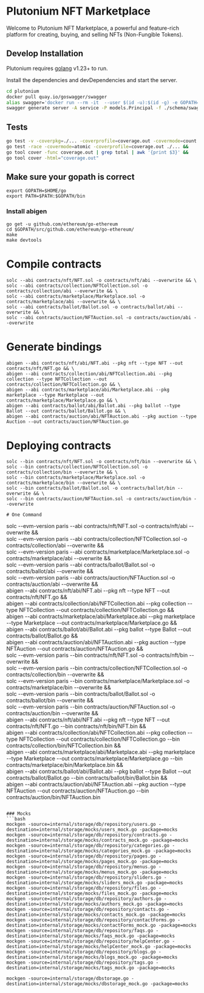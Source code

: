 # Plutonium NFT Marketplace

Welcome to Plutonium NFT Marketplace, a powerful and feature-rich platform for creating, buying, and selling NFTs (Non-Fungible Tokens).

## Develop Installation

Plutonium requires [golang](https://go.dev/) v1.23+ to run.

Install the dependencies and devDependencies and start the server.

```sh
cd plutonium
docker pull quay.io/goswagger/swagger
alias swagger='docker run --rm -it  --user $(id -u):$(id -g) -e GOPATH=$(go env GOPATH):/go -v $HOME:$HOME -w $(pwd) quay.io/goswagger/swagger'
swagger generate server -A service -P models.Principal -f ./schema/swagger.yml   
```

## Tests
```bash
go test -v -coverpkg=./... -coverprofile=coverage.out -covermode=count ./...
go test -race -covermode=atomic -coverprofile=coverage.out ./... &&
go tool cover -func coverage.out | grep total | awk '{print $3}' &&
go tool cover -html="coverage.out"
```

## Make sure your gopath is correct

```
export GOPATH=$HOME/go
export PATH=$PATH:$GOPATH/bin
```

### Install abigen

```
go get -u github.com/ethereum/go-ethereum
cd $GOPATH/src/github.com/ethereum/go-ethereum/
make
make devtools
```

# Compile contracts

```
solc --abi contracts/nft/NFT.sol -o contracts/nft/abi --overwrite && \
solc --abi contracts/collection/NFTCollection.sol -o contracts/collection/abi --overwrite && \
solc --abi contracts/marketplace/Marketplace.sol -o contracts/marketplace/abi --overwrite && \
solc --abi contracts/ballot/Ballot.sol -o contracts/ballot/abi --overwrite && \
solc --abi contracts/auction/NFTAuction.sol -o contracts/auction/abi --overwrite
```

# Generate bindings

```
abigen --abi contracts/nft/abi/NFT.abi --pkg nft --type NFT --out contracts/nft/NFT.go && \
abigen --abi contracts/collection/abi/NFTCollection.abi --pkg collection --type NFTCollection --out contracts/collection/NFTCollection.go && \
abigen --abi contracts/marketplace/abi/Marketplace.abi --pkg marketplace --type Marketplace --out contracts/marketplace/Marketplace.go && \
abigen --abi contracts/ballot/abi/Ballot.abi --pkg ballot --type Ballot --out contracts/ballot/Ballot.go && \
abigen --abi contracts/auction/abi/NFTAuction.abi --pkg auction --type Auction --out contracts/auction/NFTAuction.go
```

# Deploying contracts

```
solc --bin contracts/nft/NFT.sol -o contracts/nft/bin --overwrite && \
solc --bin contracts/collection/NFTCollection.sol -o contracts/collection/bin --overwrite && \
solc --bin contracts/marketplace/Marketplace.sol -o contracts/marketplace/bin --overwrite && \
solc --bin contracts/ballot/Ballot.sol -o contracts/ballot/bin --overwrite && \
solc --bin contracts/auction/NFTAuction.sol -o contracts/auction/bin --overwrite

# One Command

```
solc --evm-version paris --abi contracts/nft/NFT.sol -o contracts/nft/abi --overwrite && \
solc --evm-version paris --abi contracts/collection/NFTCollection.sol -o contracts/collection/abi --overwrite && \
solc --evm-version paris --abi contracts/marketplace/Marketplace.sol -o contracts/marketplace/abi --overwrite && \
solc --evm-version paris --abi contracts/ballot/Ballot.sol -o contracts/ballot/abi --overwrite && \
solc --evm-version paris --abi contracts/auction/NFTAuction.sol -o contracts/auction/abi --overwrite && \
abigen --abi contracts/nft/abi/NFT.abi --pkg nft --type NFT --out contracts/nft/NFT.go && \
abigen --abi contracts/collection/abi/NFTCollection.abi --pkg collection --type NFTCollection --out contracts/collection/NFTCollection.go && \
abigen --abi contracts/marketplace/abi/Marketplace.abi --pkg marketplace --type Marketplace --out contracts/marketplace/Marketplace.go && \
abigen --abi contracts/ballot/abi/Ballot.abi --pkg ballot --type Ballot --out contracts/ballot/Ballot.go && \
abigen --abi contracts/auction/abi/NFTAuction.abi --pkg auction --type NFTAuction --out contracts/auction/NFTAuction.go && \
solc --evm-version paris --bin contracts/nft/NFT.sol -o contracts/nft/bin --overwrite && \
solc --evm-version paris --bin contracts/collection/NFTCollection.sol -o contracts/collection/bin --overwrite && \
solc --evm-version paris --bin contracts/marketplace/Marketplace.sol -o contracts/marketplace/bin --overwrite && \
solc --evm-version paris --bin contracts/ballot/Ballot.sol -o contracts/ballot/bin --overwrite && \
solc --evm-version paris --bin contracts/auction/NFTAuction.sol -o contracts/auction/bin --overwrite && \
abigen --abi contracts/nft/abi/NFT.abi --pkg nft --type NFT --out contracts/nft/NFT.go --bin contracts/nft/bin/NFT.bin && \
abigen --abi contracts/collection/abi/NFTCollection.abi --pkg collection   --type NFTCollection --out contracts/collection/NFTCollection.go --bin contracts/collection/bin/NFTCollection.bin && \
abigen --abi contracts/marketplace/abi/Marketplace.abi   --pkg marketplace --type Marketplace   --out contracts/marketplace/Marketplace.go  --bin contracts/marketplace/bin/Marketplace.bin && \
abigen --abi contracts/ballot/abi/Ballot.abi --pkg ballot --type Ballot --out contracts/ballot/Ballot.go --bin contracts/ballot/bin/Ballot.bin && \
abigen --abi contracts/auction/abi/NFTAuction.abi --pkg auction --type NFTAuction --out contracts/auction/NFTAuction.go --bin contracts/auction/bin/NFTAuction.bin
```

### Mocks
```bash
mockgen -source=internal/storage/db/repository/users.go -destination=internal/storage/mocks/users_mock.go -package=mocks
mockgen -source=internal/storage/db/repository/contracts.go -destination=internal/storage/mocks/contracts_mock.go -package=mocks
mockgen -source=internal/storage/db/repository/categories.go -destination=internal/storage/mocks/categories_mock.go -package=mocks
mockgen -source=internal/storage/db/repository/pages.go -destination=internal/storage/mocks/pages_mock.go -package=mocks
mockgen -source=internal/storage/db/repository/menus.go -destination=internal/storage/mocks/menus_mock.go -package=mocks
mockgen -source=internal/storage/db/repository/sliders.go -destination=internal/storage/mocks/sliders_mock.go -package=mocks
mockgen -source=internal/storage/db/repository/files.go -destination=internal/storage/mocks/files_mock.go -package=mocks
mockgen -source=internal/storage/db/repository/authors.go -destination=internal/storage/mocks/authors_mock.go -package=mocks
mockgen -source=internal/storage/db/repository/contacts.go -destination=internal/storage/mocks/contacts_mock.go -package=mocks
mockgen -source=internal/storage/db/repository/contactForms.go -destination=internal/storage/mocks/contactForms_mock.go -package=mocks
mockgen -source=internal/storage/db/repository/faqs.go -destination=internal/storage/mocks/faqs_mock.go -package=mocks
mockgen -source=internal/storage/db/repository/helpCenter.go -destination=internal/storage/mocks/helpCenter_mock.go -package=mocks
mockgen -source=internal/storage/db/repository/blogs.go -destination=internal/storage/mocks/blogs_mock.go -package=mocks
mockgen -source=internal/storage/db/repository/tags.go -destination=internal/storage/mocks/tags_mock.go -package=mocks

mockgen -source=internal/storage/dbstorage.go -destination=internal/storage/mocks/dbstorage_mock.go -package=mocks

```